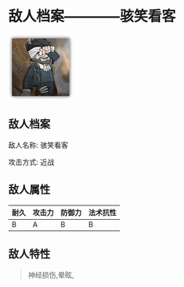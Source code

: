 # 敌人档案————骇笑看客

![骇笑看客](./eneIcons/骇笑看客.png)

## 敌人档案

敌人名称: 骇笑看客

攻击方式: 近战

## 敌人属性

| 耐久      | 攻击力  | 防御力 | 法术抗性 |
|---------|------|-----|------|
| B | A | B | B |

## 敌人特性
> 神经损伤,晕眩,
